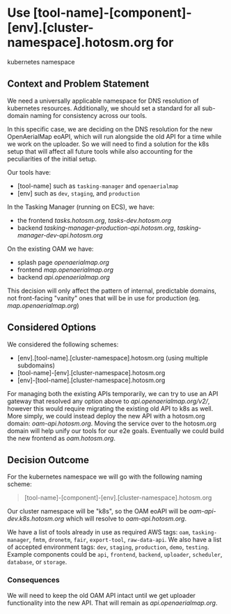 # Use [tool-name]-[component]-[env].[cluster-namespace].hotosm.org for

kubernetes namespace

## Context and Problem Statement

We need a universally applicable namespace for DNS resolution of kubernetes
resources. Additionally, we should set a standard for all sub-domain naming for
consistency across our tools.

In this specific case, we are deciding on the DNS resolution for the new
OpenAerialMap eoAPI, which will run alongside the old API for a time while we
work on the uploader. So we will need to find a solution for the k8s setup that
will affect all future tools while also accounting for the peculiarities of the
initial setup.

Our tools have:

- [tool-name] such as `tasking-manager` and `openaerialmap`
- [env] such as `dev`, `staging`, and `production`

In the Tasking Manager (running on ECS), we have:

- the frontend _tasks.hotosm.org_, _tasks-dev.hotosm.org_
- backend _tasking-manager-production-api.hotosm.org_, _tasking-manager-dev-api.hotosm.org_

On the existing OAM we have:

- splash page _openaerialmap.org_
- frontend _map.openaerialmap.org_
- backend _api.openaerialmap.org_

This decision will only affect the pattern of internal, predictable domains, not
front-facing "vanity" ones that will be in use for production
(eg. _map.openaerialmap.org_)

## Considered Options

We considered the following schemes:

- [env].[tool-name].[cluster-namespace].hotosm.org (using multiple subdomains)
- [tool-name]-[env].[cluster-namespace].hotosm.org
- [env]-[tool-name].[cluster-namespace].hotosm.org

For managing both the existing APIs temporarily, we can try to use an API
gateway that resolved any option above to _api.openaerialmap.org/v2/_, however
this would require migrating the existing old API to k8s as well. More simply,
we could instead deploy the new API with a hotosm.org
domain: _oam-api.hotosm.org_. Moving the service over to the hotosm.org domain
will help unify our tools for our e2e goals. Eventually we could build the new
frontend as _oam.hotosm.org_.

## Decision Outcome

For the kubernetes namespace we will go with the following naming scheme:

> [tool-name]-[component]-[env].[cluster-namespace].hotosm.org

Our cluster namespace will be "k8s", so the OAM eoAPI will
be _oam-api-dev.k8s.hotosm.org_ which will resolve to _oam-api.hotosm.org_.

We have a list of tools already in use as required AWS tags: `oam`,
`tasking-manager`, `fmtm`, `dronetm`, `fair`, `export-tool`, `raw-data-api`. We
also have a list of accepted environment tags: `dev`, `staging`, `production`,
`demo`, `testing`. Example components could be `api`, `frontend`, `backend`,
`uploader`, `scheduler`, `database`, or `storage`.

### Consequences

We will need to keep the old OAM API intact until we get uploader functionality
into the new API. That will remain as _api.openaerialmap.org_.
